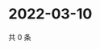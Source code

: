 # 2022-03-10

共 0 条

<!-- BEGIN WEIBO -->
<!-- 最后更新时间 Thu Mar 10 2022 14:17:58 GMT+0800 (China Standard Time) -->

<!-- END WEIBO -->
